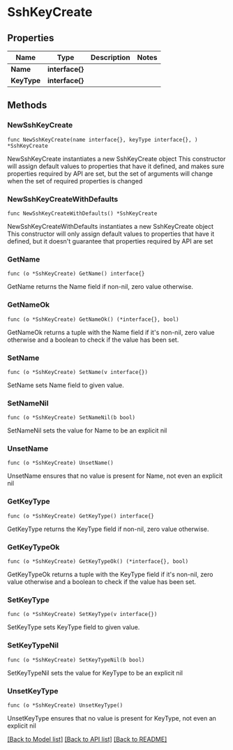 # SshKeyCreate

## Properties

Name | Type | Description | Notes
------------ | ------------- | ------------- | -------------
**Name** | **interface{}** |  | 
**KeyType** | **interface{}** |  | 

## Methods

### NewSshKeyCreate

`func NewSshKeyCreate(name interface{}, keyType interface{}, ) *SshKeyCreate`

NewSshKeyCreate instantiates a new SshKeyCreate object
This constructor will assign default values to properties that have it defined,
and makes sure properties required by API are set, but the set of arguments
will change when the set of required properties is changed

### NewSshKeyCreateWithDefaults

`func NewSshKeyCreateWithDefaults() *SshKeyCreate`

NewSshKeyCreateWithDefaults instantiates a new SshKeyCreate object
This constructor will only assign default values to properties that have it defined,
but it doesn't guarantee that properties required by API are set

### GetName

`func (o *SshKeyCreate) GetName() interface{}`

GetName returns the Name field if non-nil, zero value otherwise.

### GetNameOk

`func (o *SshKeyCreate) GetNameOk() (*interface{}, bool)`

GetNameOk returns a tuple with the Name field if it's non-nil, zero value otherwise
and a boolean to check if the value has been set.

### SetName

`func (o *SshKeyCreate) SetName(v interface{})`

SetName sets Name field to given value.


### SetNameNil

`func (o *SshKeyCreate) SetNameNil(b bool)`

 SetNameNil sets the value for Name to be an explicit nil

### UnsetName
`func (o *SshKeyCreate) UnsetName()`

UnsetName ensures that no value is present for Name, not even an explicit nil
### GetKeyType

`func (o *SshKeyCreate) GetKeyType() interface{}`

GetKeyType returns the KeyType field if non-nil, zero value otherwise.

### GetKeyTypeOk

`func (o *SshKeyCreate) GetKeyTypeOk() (*interface{}, bool)`

GetKeyTypeOk returns a tuple with the KeyType field if it's non-nil, zero value otherwise
and a boolean to check if the value has been set.

### SetKeyType

`func (o *SshKeyCreate) SetKeyType(v interface{})`

SetKeyType sets KeyType field to given value.


### SetKeyTypeNil

`func (o *SshKeyCreate) SetKeyTypeNil(b bool)`

 SetKeyTypeNil sets the value for KeyType to be an explicit nil

### UnsetKeyType
`func (o *SshKeyCreate) UnsetKeyType()`

UnsetKeyType ensures that no value is present for KeyType, not even an explicit nil

[[Back to Model list]](../README.md#documentation-for-models) [[Back to API list]](../README.md#documentation-for-api-endpoints) [[Back to README]](../README.md)



